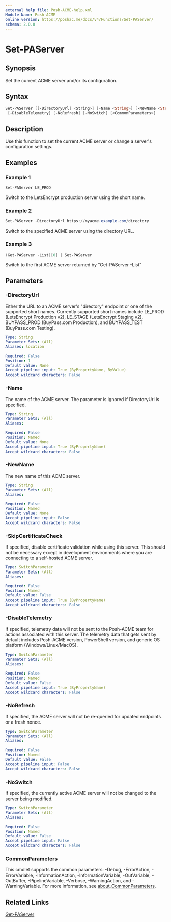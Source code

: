 ```yaml
---
external help file: Posh-ACME-help.xml
Module Name: Posh-ACME
online version: https://poshac.me/docs/v4/Functions/Set-PAServer/
schema: 2.0.0
---
```


# Set-PAServer

## Synopsis

Set the current ACME server and/or its configuration.

## Syntax

```powershell
Set-PAServer [[-DirectoryUrl] <String>] [-Name <String>] [-NewName <String>] [-SkipCertificateCheck]
 [-DisableTelemetry] [-NoRefresh] [-NoSwitch] [<CommonParameters>]
```

## Description

Use this function to set the current ACME server or change a server's configuration settings.

## Examples

### Example 1

```powershell
Set-PAServer LE_PROD
```

Switch to the LetsEncrypt production server using the short name.

### Example 2

```powershell
Set-PAServer -DirectoryUrl https://myacme.example.com/directory
```

Switch to the specified ACME server using the directory URL.

### Example 3

```powershell
(Get-PAServer -List)[0] | Set-PAServer
```

Switch to the first ACME server returned by "Get-PAServer -List"

## Parameters

### -DirectoryUrl
Either the URL to an ACME server's "directory" endpoint or one of the supported short names.
Currently supported short names include LE_PROD (LetsEncrypt Production v2), LE_STAGE (LetsEncrypt Staging v2), BUYPASS_PROD (BuyPass.com Production), and BUYPASS_TEST (BuyPass.com Testing).

```yaml
Type: String
Parameter Sets: (All)
Aliases: location

Required: False
Position: 1
Default value: None
Accept pipeline input: True (ByPropertyName, ByValue)
Accept wildcard characters: False
```

### -Name
The name of the ACME server.
The parameter is ignored if DirectoryUrl is specified.

```yaml
Type: String
Parameter Sets: (All)
Aliases:

Required: False
Position: Named
Default value: None
Accept pipeline input: True (ByPropertyName)
Accept wildcard characters: False
```

### -NewName
The new name of this ACME server.

```yaml
Type: String
Parameter Sets: (All)
Aliases:

Required: False
Position: Named
Default value: None
Accept pipeline input: False
Accept wildcard characters: False
```

### -SkipCertificateCheck
If specified, disable certificate validation while using this server.
This should not be necessary except in development environments where you are connecting to a self-hosted ACME server.

```yaml
Type: SwitchParameter
Parameter Sets: (All)
Aliases:

Required: False
Position: Named
Default value: False
Accept pipeline input: True (ByPropertyName)
Accept wildcard characters: False
```

### -DisableTelemetry
If specified, telemetry data will not be sent to the Posh-ACME team for actions associated with this server.
The telemetry data that gets sent by default includes Posh-ACME version, PowerShell version, and generic OS platform (Windows/Linux/MacOS).

```yaml
Type: SwitchParameter
Parameter Sets: (All)
Aliases:

Required: False
Position: Named
Default value: False
Accept pipeline input: True (ByPropertyName)
Accept wildcard characters: False
```

### -NoRefresh
If specified, the ACME server will not be re-queried for updated endpoints or a fresh nonce.

```yaml
Type: SwitchParameter
Parameter Sets: (All)
Aliases:

Required: False
Position: Named
Default value: False
Accept pipeline input: False
Accept wildcard characters: False
```

### -NoSwitch
If specified, the currently active ACME server will not be changed to the server being modified.

```yaml
Type: SwitchParameter
Parameter Sets: (All)
Aliases:

Required: False
Position: Named
Default value: False
Accept pipeline input: False
Accept wildcard characters: False
```

### CommonParameters

This cmdlet supports the common parameters: -Debug, -ErrorAction, -ErrorVariable, -InformationAction, -InformationVariable, -OutVariable, -OutBuffer, -PipelineVariable, -Verbose, -WarningAction, and -WarningVariable. For more information, see [about_CommonParameters](http://go.microsoft.com/fwlink/?LinkID=113216).

## Related Links

[Get-PAServer](Get-PAServer.md)
